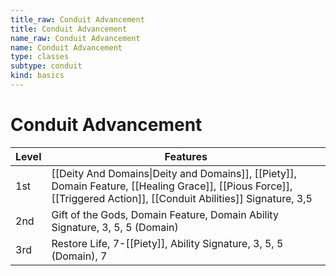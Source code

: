 ```yaml
---
title_raw: Conduit Advancement
title: Conduit Advancement
name_raw: Conduit Advancement
name: Conduit Advancement
type: classes
subtype: conduit
kind: basics
---
```


# Conduit Advancement

| Level | Features                                                                                                                                                            |
| ----- | ------------------------------------------------------------------------------------------------------------------------------------------------------------------- |
| 1st   | [[Deity And Domains\|Deity and Domains]], [[Piety]], Domain Feature, [[Healing Grace]], [[Pious Force]], [[Triggered Action]], [[Conduit Abilities]] Signature, 3,5 |
| 2nd   | Gift of the Gods, Domain Feature, Domain Ability Signature, 3, 5, 5 (Domain)                                                                                        |
| 3rd   | Restore Life, 7-[[Piety]], Ability Signature, 3, 5, 5 (Domain), 7                                                                                                   |
